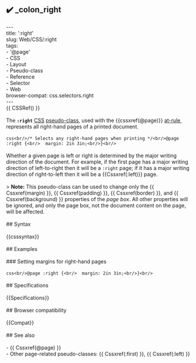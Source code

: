 ## ✔️ _colon_right 
 ---<br/>title: ':right'<br/>slug: Web/CSS/:right<br/>tags:<br/>  - '@page'<br/>  - CSS<br/>  - Layout<br/>  - Pseudo-class<br/>  - Reference<br/>  - Selector<br/>  - Web<br/>browser-compat: css.selectors.right<br/>---<br/>{{ CSSRef() }}<br/><br/>The **`:right`** [CSS](/en-US/docs/Web/CSS) [pseudo-class](/en-US/docs/Web/CSS/Pseudo-classes), used with the {{cssxref(@page)}} [at-rule](/en-US/docs/Web/CSS/At-rule), represents all right-hand pages of a printed document.<br/><br/>```css<br/>/* Selects any right-hand pages when printing */<br/>@page :right {<br/>  margin: 2in 3in;<br/>}<br/>```<br/><br/>Whether a given page is left or right is determined by the major writing direction of the document. For example, if the first page has a major writing direction of left-to-right then it will be a `:right` page; if it has a major writing direction of right-to-left then it will be a {{Cssxref(:left)}} page.<br/><br/>> **Note:** This pseudo-class can be used to change only the {{ Cssxref(margin) }}, {{ Cssxref(padding) }}, {{ Cssxref(border) }}, and {{ Cssxref(background) }} properties of the _page box_. All other properties will be ignored, and only the page box, not the document content on the page, will be affected.<br/><br/>## Syntax<br/><br/>{{csssyntax}}<br/><br/>## Examples<br/><br/>### Setting margins for right-hand pages<br/><br/>```css<br/>@page :right {<br/>  margin: 2in 3in;<br/>}<br/>```<br/><br/>## Specifications<br/><br/>{{Specifications}}<br/><br/>## Browser compatibility<br/><br/>{{Compat}}<br/><br/>## See also<br/><br/>- {{ Cssxref(@page) }}<br/>- Other page-related pseudo-classes: {{ Cssxref(:first) }}, {{ Cssxref(:left) }}<br/>